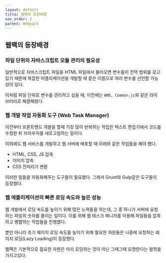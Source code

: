 ```yaml
---
layout: default
title: 웹팩의 등장배경
nav_order: 2
parent: Webpack
---
```


## 웹팩의 등장배경

### 파일 단위의 자바스크립트 모듈 관리의 필요성

일반적으로 자바스크립트 파일을 HTML 파일에서 불러오면 변수들이 전역 범위를 갖고있기 때문에 복잡한 어플리케이션을 개발할 때 같은 이름으로 여러 변수를 선언할 가능성이 있다.

이처럼 파일 단위로 변수를 관리하고 싶을 때, 이전에는 `AMD, Common.js`와 같은 라이브러리로 해결해왔다.

### 웹 개발 작업 자동화 도구 (Web Task Manager)

이전부터 프론트엔드 개발을 할때 가장 많이 반복하는 작업은 텍스트 편집기에서 코드를 수정한 뒤 브라우저를 새로고침하는 일이다.

이외에도 웹 서비스를 개발하고 웹 서버에 배포할 때 아래와 같은 작업들을 해야 했다.

- HTML, CSS, JS 압축
- 이미지 압축
- CSS 전처리기 변환

이러한 일들을 자동화해주는 도구들이 필요했다. 그래서 Grunt와 Gulp같은 도구들이 등장했다.

### 웹 애플리케이션의 빠른 로딩 속도와 높은 성능

웹 개발에서 로딩 속도를 높이기 위해 많은 노력들을 하는데, 그 중 하나가 서버에 요청하는 파일의 숫자를 줄이는 일이다. 이를 위해 웹 테스크 매니저를 이용해 파일들을 압축하고 병합하는 작업들을 진행했다.

뿐만 아니라 초기 페이지 로딩 속도를 높이기 위해 필요한 자원들은 나중에 요청하는 레이지 로딩(Lazy Loading)이 등장했다.

웹팩은 기본적으로 필요한 자원은 미리 로딩하는 것이 아닌 그때그때 요청한다는 철학을 가지고있다.
